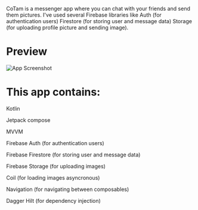 CoTam is a messenger app where you can chat with your friends and send them pictures. I've used several Firebase libraries like Auth (for authentication users) Firestore (for storing user and message data) Storage (for uploading profile picture and sending image). 


# Preview

![App Screenshot](https://i.hizliresim.com/quxud8n.png)



# This app contains: 


Kotlin

Jetpack compose

MVVM

Firebase Auth (for authentication users)

Firebase Firestore (for storing user and message data)

Firebase Storage (for uploading images)

Coil (for loading images asyncronous)

Navigation (for navigating between composables)

Dagger Hilt (for dependency injection)
